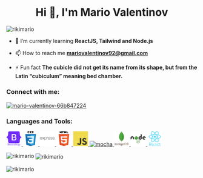 
<h1 align="center">Hi 👋, I'm Mario Valentinov</h1>

<p align="left"> <img src="https://komarev.com/ghpvc/?username=rikimario&label=Profile%20views&color=0e75b6&style=flat" alt="rikimario" /> </p>

- 🌱 I’m currently learning **ReactJS, Tailwind and Node.js**

- 📫 How to reach me **mariovalentinov92@gmail.com**

- ⚡ Fun fact **The cubicle did not get its name from its shape, but from the Latin “cubiculum” meaning bed chamber.**

<h3 align="left">Connect with me:</h3>
<p align="left">
<a href="https://linkedin.com/in/mario-valentinov-66b847224" target="blank"><img align="center" src="https://raw.githubusercontent.com/rahuldkjain/github-profile-readme-generator/master/src/images/icons/Social/linked-in-alt.svg" alt="mario-valentinov-66b847224" height="30" width="40" /></a>
</p>

<h3 align="left">Languages and Tools:</h3>
<p align="left"> <a href="https://getbootstrap.com" target="_blank" rel="noreferrer"> <img src="https://raw.githubusercontent.com/devicons/devicon/master/icons/bootstrap/bootstrap-plain-wordmark.svg" alt="bootstrap" width="40" height="40"/> </a> <a href="https://www.w3schools.com/css/" target="_blank" rel="noreferrer"> <img src="https://raw.githubusercontent.com/devicons/devicon/master/icons/css3/css3-original-wordmark.svg" alt="css3" width="40" height="40"/> </a> <a href="https://expressjs.com" target="_blank" rel="noreferrer"> <img src="https://raw.githubusercontent.com/devicons/devicon/master/icons/express/express-original-wordmark.svg" alt="express" width="40" height="40"/> </a> <a href="https://www.w3.org/html/" target="_blank" rel="noreferrer"> <img src="https://raw.githubusercontent.com/devicons/devicon/master/icons/html5/html5-original-wordmark.svg" alt="html5" width="40" height="40"/> </a> <a href="https://developer.mozilla.org/en-US/docs/Web/JavaScript" target="_blank" rel="noreferrer"> <img src="https://raw.githubusercontent.com/devicons/devicon/master/icons/javascript/javascript-original.svg" alt="javascript" width="40" height="40"/> </a> <a href="https://mochajs.org" target="_blank" rel="noreferrer"> <img src="https://www.vectorlogo.zone/logos/mochajs/mochajs-icon.svg" alt="mocha" width="40" height="40"/> </a> <a href="https://www.mongodb.com/" target="_blank" rel="noreferrer"> <img src="https://raw.githubusercontent.com/devicons/devicon/master/icons/mongodb/mongodb-original-wordmark.svg" alt="mongodb" width="40" height="40"/> </a> <a href="https://nodejs.org" target="_blank" rel="noreferrer"> <img src="https://raw.githubusercontent.com/devicons/devicon/master/icons/nodejs/nodejs-original-wordmark.svg" alt="nodejs" width="40" height="40"/> </a> <a href="https://reactjs.org/" target="_blank" rel="noreferrer"> <img src="https://raw.githubusercontent.com/devicons/devicon/master/icons/react/react-original-wordmark.svg" alt="react" width="40" height="40"/> </a> </p>

<p><img align="left" src="https://github-readme-stats.vercel.app/api/top-langs?username=rikimario&show_icons=true&locale=en&layout=compact" alt="rikimario" /></p>

<p>&nbsp;<img align="center" src="https://github-readme-stats.vercel.app/api?username=rikimario&show_icons=true&locale=en" alt="rikimario" /></p>

<p><img align="center" src="https://github-readme-streak-stats.herokuapp.com/?user=rikimario&" alt="rikimario" /></p>

